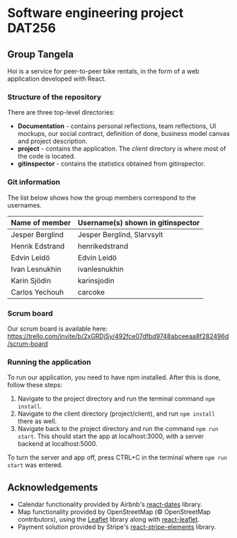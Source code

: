 # Software engineering project DAT256
## Group Tangela
Hoi is a service for peer-to-peer bike rentals, in the form of a web application developed with React.

### Structure of the repository
There are three top-level directories:
* **Documentation** - contains personal reflections, team reflections, UI mockups, our social contract, definition of done, business model canvas and project description.
* **project** - contains the application. The *client* directory is where most of the code is located.
* **gitinspector** - contains the statistics obtained from gitinspector.

### Git information
The list below shows how the group members correspond to the usernames.

| Name of member  | Username(s) shown in gitinspector |
|-----------------|-----------------------------------|
| Jesper Berglind | Jesper Berglind, Slarvsylt        |
| Henrik Edstrand | henrikedstrand                    |
| Edvin Leidö     | Edvin Leidö                       |
| Ivan Lesnukhin  | ivanlesnukhin                     |
| Karin Sjödin    | karinsjodin                       |
| Carlos Yechouh  | carcoke                           |

### Scrum board
Our scrum board is available here: https://trello.com/invite/b/2xGRDjSy/492fce07dfbd9748abceeaa8f282496d/scrum-board


### Running the application
To run our application, you need to have npm installed. After this is done, follow these steps:
1. Navigate to the project directory and run the terminal command `npm install`.
2. Navigate to the client directory (project/client), and run `npm install` there as well.
3. Navigate back to the project directory and run the command `npm run start`. This should start the app at localhost:3000, with a server backend at localhost:5000.

To turn the server and app off, press CTRL+C in the terminal where `npm run start` was entered.
## Acknowledgements
* Calendar functionality provided by Airbnb's [react-dates](https://github.com/airbnb/react-dates) library.
* Map functionality provided by OpenStreetMap (© OpenStreetMap contributors), using the [Leaflet](https://leafletjs.com/) library along with [react-leaflet](https://react-leaflet.js.org/).
* Payment solution provided by Stripe's [react-stripe-elements](https://github.com/stripe/react-stripe-elements) library.